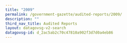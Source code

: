 ```yaml
---
title: "2009"
permalink: /government-gazette/audited-reports/2009/
description: ""
third_nav_title: Audited Reports
layout: datagovsg-v2-search
datagovsg-id: d_2ac5ab2c70c47810a902f3d7d0a4eb86
---
```

